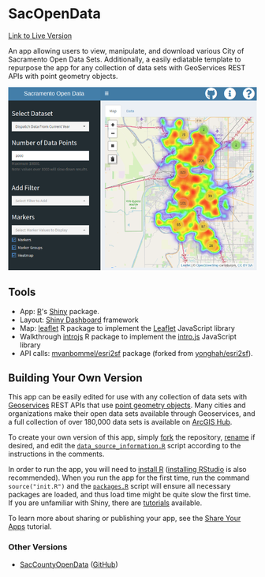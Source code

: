 # SacOpenData

[Link to Live Version](https://mvanbommel.shinyapps.io/SacOpenData/)

An app allowing users to view, manipulate, and download various City of Sacramento Open Data Sets. Additionally, a easily ediatable template to repurpose the app for any collection of data sets with GeoServices REST APIs with point geometry objects.

![Screenshot](screenshot.png)

## Tools
- App: [R](https://www.r-project.org/)'s [Shiny](https://shiny.rstudio.com/) package.
- Layout: [Shiny Dashboard](https://rstudio.github.io/shinydashboard/) framework
- Map: [leaflet](https://rstudio.github.io/leaflet/) R package to implement the [Leaflet](https://leafletjs.com/) JavaScript library 
- Walkthrough [introjs](https://github.com/carlganz/rintrojs) R package to implement the [intro.js](https://introjs.com/docs/) JavaScript library 
- API calls: [mvanbommel/esri2sf](https://github.com/mvanbommel/esri2sf) package (forked from [yonghah/esri2sf](https://github.com/yonghah/esri2sf)).

## Building Your Own Version
This app can be easily edited for use with any collection of data sets with [Geoservices](http://geoservices.github.io/) REST APIs that use [point geometry objects](https://developers.arcgis.com/documentation/common-data-types/geometry-objects.htm). Many cities and organizations make their open data sets available through Geoservices, and a full collection of over 180,000 data sets is available on [ArcGIS Hub](https://hub.arcgis.com/search?collection=Dataset).

To create your own version of this app, simply [fork](https://help.github.com/en/github/getting-started-with-github/fork-a-repo) the repository, [rename](https://help.github.com/en/github/administering-a-repository/renaming-a-repository) if desired, and edit the [`data_source_information.R`](https://github.com/mvanbommel/SacOpenData/blob/master/data_source_information.R) script according to the instructions in the comments.

In order to run the app, you will need to [install R](https://cran.r-project.org/) ([installing RStudio](https://rstudio.com/products/rstudio/) is also recommended). When you run the app for the first time, run the command `source("init.R")` and the [`packages.R`](https://github.com/mvanbommel/SacOpenData/blob/master/init.R) script will ensure all necessary packages are loaded, and thus load time might be quite slow the first time. If you are unfamiliar with Shiny, there are [tutorials](https://shiny.rstudio.com/tutorial/) available.

To learn more about sharing or publishing your app, see the [Share Your Apps](https://shiny.rstudio.com/tutorial/written-tutorial/lesson7/) tutorial.

### Other Versions
- [SacCountyOpenData](https://mvanbommel.shinyapps.io/SacCountyOpenData/) ([GitHub](https://github.com/mvanbommel/SacCountyOpenData))

